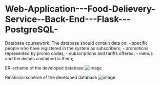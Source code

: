 # Web-Application---Food-Delievery-Service--Back-End---Flask---PostgreSQL-
Database coursework. The database should contain data on: - specific people who have registered in the system as subscribers; - promotions represented by promo codes; - subscriptions and tariffs offered; - menus and the dishes contained in them;

ER-scheme of the developed database
![image](https://github.com/alexeipogorelyi/Web-Application---Food-Delievery-Service--Back-End---Flask---PostgreSQL-/assets/31846412/e903f4cc-c74a-4b93-a89c-bd9ecee6c2a2)

Relational scheme of the developed database
![image](https://github.com/alexeipogorelyi/Web-Application---Food-Delievery-Service--Back-End---Flask---PostgreSQL-/assets/31846412/14eabcf9-c1a8-4f62-8204-40c9b3a88fc5)

